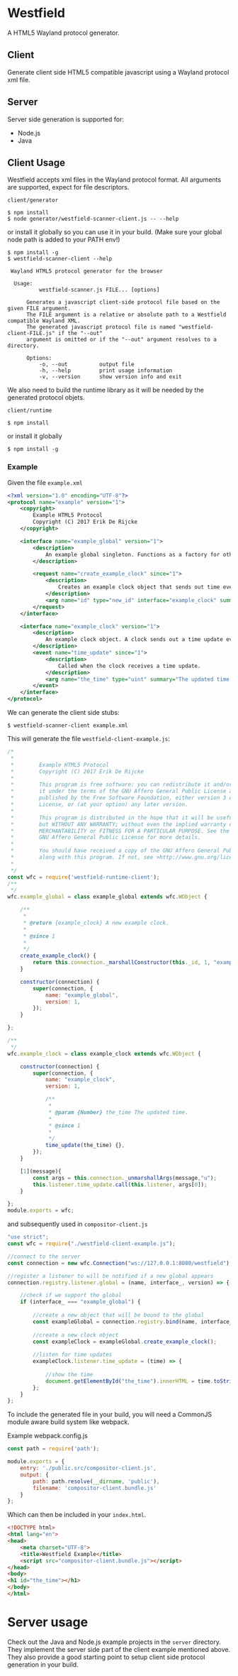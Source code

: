 # Westfield
A HTML5 Wayland protocol generator.

## Client
Generate client side HTML5 compatible javascript using a Wayland protocol xml file.

## Server
Server side generation is supported for:
 - Node.js
 - Java

## Client Usage
Westfield accepts xml files in the Wayland protocol format. All arguments are supported, expect for file descriptors.

`client/generator`
```
$ npm install
$ node generator/westfield-scanner-client.js -- --help
```
or install it globally so you can use it in your build. (Make sure your global node path is added to your PATH env!)
```angular2html
$ npm install -g
$ westfield-scanner-client --help
```

```
 Wayland HTML5 protocol generator for the browser

  Usage:
          westfield-scanner.js FILE... [options]

      Generates a javascript client-side protocol file based on the given FILE argument.
      The FILE argument is a relative or absolute path to a Westfield compatible Wayland XML.
      The generated javascript protocol file is named "westfield-client-FILE.js" if the "--out" 
      argument is omitted or if the "--out" argument resolves to a directory.

      Options:
          -o, --out          output file
          -h, --help         print usage information
          -v, --version      show version info and exit

```

We also need to build the runtime library as it will be needed by the generated protocol objets.

`client/runtime`
```
$ npm install
```
or install it globally
```
$ npm install -g
```

### Example

Given the file `example.xml`
```xml
<?xml version="1.0" encoding="UTF-8"?>
<protocol name="example" version="1">
    <copyright>
        Example HTML5 Protocol
        Copyright (C) 2017 Erik De Rijcke
    </copyright>

    <interface name="example_global" version="1">
        <description>
            An example global singleton. Functions as a factory for other example objects.
        </description>

        <request name="create_example_clock" since="1">
            <description>
                Creates an example clock object that sends out time events.
            </description>
            <arg name="id" type="new_id" interface="example_clock" summary="A new example clock."/>
        </request>
    </interface>

    <interface name="example_clock" version="1">
        <description>
            An example clock object. A clock sends out a time update every millisecond.
        </description>
        <event name="time_update" since="1">
            <description>
                Called when the clock receives a time update.
            </description>
            <arg name="the_time" type="uint" summary="The updated time."/>
        </event>
    </interface>
</protocol>
```

We can generate the client side stubs:
```
$ westfield-scanner-client example.xml
```

This will generate the file `westfield-client-example.js`:
```javascript
/*
 *
 *        Example HTML5 Protocol
 *        Copyright (C) 2017 Erik De Rijcke
 *
 *        This program is free software: you can redistribute it and/or modify
 *        it under the terms of the GNU Affero General Public License as
 *        published by the Free Software Foundation, either version 3 of the
 *        License, or (at your option) any later version.
 *
 *        This program is distributed in the hope that it will be useful,
 *        but WITHOUT ANY WARRANTY; without even the implied warranty of
 *        MERCHANTABILITY or FITNESS FOR A PARTICULAR PURPOSE. See the
 *        GNU Affero General Public License for more details.
 *
 *        You should have received a copy of the GNU Affero General Public License
 *        along with this program. If not, see >http://www.gnu.org/licenses/<.
 *    
 */
const wfc = require('westfield-runtime-client');
/**
 */
wfc.example_global = class example_global extends wfc.WObject {

	/**
	 *
	 * @return {example_clock} A new example clock. 
	 *
	 * @since 1
	 *
	 */
	create_example_clock() {
		return this.connection._marshallConstructor(this._id, 1, "example_clock", [wfc._newObject()]);
	}

	constructor(connection) {
		super(connection, {
			name: "example_global",
			version: 1,
		});
	}

};

/**
 */
wfc.example_clock = class example_clock extends wfc.WObject {

	constructor(connection) {
		super(connection, {
			name: "example_clock",
			version: 1,

			/**
			 *
			 * @param {Number} the_time The updated time. 
			 *
			 * @since 1
			 *
			 */
			time_update(the_time) {},
		});
	}

	[1](message){
		const args = this.connection._unmarshallArgs(message,"u");
		this.listener.time_update.call(this.listener, args[0]);
	}

};
module.exports = wfc;
```

and subsequently used in `compositor-client.js`
```javascript
"use strict";
const wfc = require("./westfield-client-example.js");

//connect to the server
const connection = new wfc.Connection("ws://127.0.0.1:8080/westfield");

//register a listener to will be notified if a new global appears
connection.registry.listener.global = (name, interface_, version) => {

    //check if we support the global
    if (interface_ === "example_global") {
    
        //create a new object that will be bound to the global
        const exampleGlobal = connection.registry.bind(name, interface_, version);
        
        //create a new clock object
        const exampleClock = exampleGlobal.create_example_clock();
        
        //listen for time updates
        exampleClock.listener.time_update = (time) => {
        
            //show the time
            document.getElementById("the_time").innerHTML = time.toString();
        };
    }
};
```

To include the generated file in your build, you will need a CommonJS module aware build system like webpack.

Example webpack.config.js
```javascript
const path = require('path');

module.exports = {
    entry: './public.src/compositor-client.js',
    output: {
        path: path.resolve(__dirname, 'public'),
        filename: 'compositor-client.bundle.js'
    }
};
```

Which can then be included in your `index.html`.
```html
<!DOCTYPE html>
<html lang="en">
<head>
    <meta charset="UTF-8">
    <title>Westfield Example</title>
    <script src="compositor-client.bundle.js"></script>
</head>
<body>
<h1 id="the_time"></h1>
</body>
</html>
```

# Server usage

Check out the Java and Node.js example projects in the `server` directory. They implement the server side part of the client example mentioned above.
They also provide a good starting point to setup client side protocol generation in your build.

